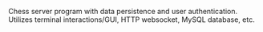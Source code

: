 Chess server program with data persistence and user authentication.  
Utilizes terminal interactions/GUI, HTTP websocket, MySQL database, etc.
